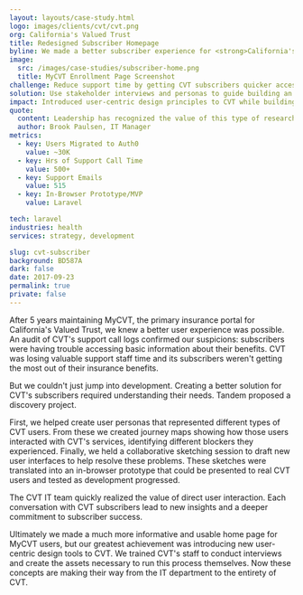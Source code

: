 ```yaml
---
layout: layouts/case-study.html
logo: images/clients/cvt/cvt.png
org: California's Valued Trust
title: Redesigned Subscriber Homepage
byline: We made a better subscriber experience for <strong>California's Valued Trust</strong> through user-centric design.
image:
  src: /images/case-studies/subscriber-home.png
  title: MyCVT Enrollment Page Screenshot
challenge: Reduce support time by getting CVT subscribers quicker access to important information.
solution: Use stakeholder interviews and personas to guide building an in-browser prototype in Laravel. Iterate with user testing.
impact: Introduced user-centric design principles to CVT while building an essential product.
quote:
  content: Leadership has recognized the value of this type of research...it is a process that we can adapt to other projects internally to help us navigate through other member focused decisions.
  author: Brook Paulsen, IT Manager
metrics:
  - key: Users Migrated to Auth0
    value: ~30K
  - key: Hrs of Support Call Time
    value: 500+
  - key: Support Emails
    value: 515
  - key: In-Browser Prototype/MVP
    value: Laravel

tech: laravel
industries: health
services: strategy, development

slug: cvt-subscriber
background: BD587A
dark: false
date: 2017-09-23
permalink: true
private: false
---
```


After 5 years maintaining MyCVT, the primary insurance portal for California's Valued Trust, we knew a better user experience was possible. An audit of CVT's support call logs confirmed our suspicions: subscribers were having trouble accessing basic information about their benefits. CVT was losing valuable support staff time and its subscribers weren't getting the most out of their insurance benefits.

But we couldn't just jump into development. Creating a better solution for CVT's subscribers required understanding their needs. Tandem proposed a discovery project.

First, we helped create user personas that represented different types of CVT users. From these we created journey maps showing how those users interacted with CVT's services, identifying different blockers they experienced. Finally, we held a collaborative sketching session to draft new user interfaces to help resolve these problems. These sketches were translated into an in-browser prototype that could be presented to real CVT users and tested as development progressed.

The CVT IT team quickly realized the value of direct user interaction. Each conversation with CVT subscribers lead to new insights and a deeper commitment to subscriber success.

Ultimately we made a much more informative and usable home page for MyCVT users, but our greatest achievement was introducing new user-centric design tools to CVT. We trained CVT's staff to conduct interviews and create the assets necessary to run this process themselves. Now these concepts are making their way from the IT department to the entirety of CVT.
